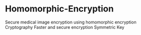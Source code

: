 # Homomorphic-Encryption
Secure medical image encryption using homomorphic encryption
Cryptography
Faster and secure encryption
Symmetric Key
